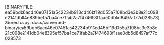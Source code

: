 [BINARY FILE: ea59bdb6acd46e07451a542234b913cd46bf19d055a7108bd3e3b8e21c098e2141db04e8395ef57ba4ce71fab2a7f474698f1aae0db5d8497af77c028573]
Stored copy: docs/converted-binary/ea59bdb6acd46e07451a542234b913cd46bf19d055a7108bd3e3b8e21c098e2141db04e8395ef57ba4ce71fab2a7f474698f1aae0db5d8497af77c028573
